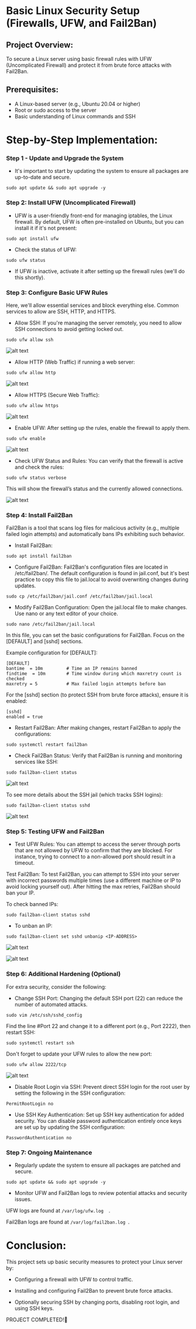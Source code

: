 
# Basic Linux Security Setup (Firewalls, UFW, and Fail2Ban)

## Project Overview:

To secure a Linux server using basic firewall rules with UFW (Uncomplicated Firewall) and protect it from brute force attacks with Fail2Ban.

## Prerequisites:

* A Linux-based server (e.g., Ubuntu 20.04 or higher)
* Root or sudo access to the server
* Basic understanding of Linux commands and SSH

# Step-by-Step Implementation:

### Step 1 - Update and Upgrade the System

* It's important to start by updating the system to ensure all packages are up-to-date and secure.

```
sudo apt update && sudo apt upgrade -y
```

### Step 2: Install UFW (Uncomplicated Firewall)

* UFW is a user-friendly front-end for managing iptables, the Linux firewall. By default, UFW is often pre-installed on Ubuntu, but you can install it if it's not present:

```
sudo apt install ufw
```

* Check the status of UFW:

```
sudo ufw status
```

* If UFW is inactive, activate it after setting up the firewall rules (we'll do this shortly).

### Step 3: Configure Basic UFW Rules

Here, we'll allow essential services and block everything else. Common services to allow are SSH, HTTP, and HTTPS.

* Allow SSH: If you're managing the server remotely, you need to allow SSH connections to avoid getting locked out.

```
sudo ufw allow ssh
```

![alt text](Image/allow-ssh.png)

* Allow HTTP (Web Traffic) if running a web server:

```
sudo ufw allow http
```
![alt text](Image/allow-http.png)

* Allow HTTPS (Secure Web Traffic):

```
sudo ufw allow https
```

![alt text](Image/allow-https.png)

* Enable UFW: After setting up the rules, enable the firewall to apply them.

```
sudo ufw enable
```
![alt text](Image/ufw-enabled.png)


* Check UFW Status and Rules: You can verify that the firewall is active and check the rules:

```
sudo ufw status verbose
```

This will show the firewall’s status and the currently allowed connections.

![alt text](Image/ufw-status.png)

### Step 4: Install Fail2Ban

Fail2Ban is a tool that scans log files for malicious activity (e.g., multiple failed login attempts) and automatically bans IPs exhibiting such behavior.

* Install Fail2Ban:

```
sudo apt install fail2ban
```

* Configure Fail2Ban: Fail2Ban's configuration files are located in /etc/fail2ban/. The default configuration is found in jail.conf, but it's best practice to copy this file to jail.local to avoid overwriting changes during updates.

```
sudo cp /etc/fail2ban/jail.conf /etc/fail2ban/jail.local
```

* Modify Fail2Ban Configuration: Open the jail.local file to make changes. Use nano or any text editor of your choice.

```
sudo nano /etc/fail2ban/jail.local
```

In this file, you can set the basic configurations for Fail2Ban. Focus on the [DEFAULT] and [sshd] sections.

Example configuration for [DEFAULT]:

```
[DEFAULT]
bantime  = 10m         # Time an IP remains banned
findtime  = 10m        # Time window during which maxretry count is checked
maxretry = 5           # Max failed login attempts before ban
```

For the [sshd] section (to protect SSH from brute force attacks), ensure it is enabled:

```
[sshd]
enabled = true
```
* Restart Fail2Ban: After making changes, restart Fail2Ban to apply the configurations:

```
sudo systemctl restart fail2ban
```

* Check Fail2Ban Status: Verify that Fail2Ban is running and monitoring services like SSH:

```
sudo fail2ban-client status
```

![alt text](Image/fail2ban-clientststatus.png)


To see more details about the SSH jail (which tracks SSH logins):

```
sudo fail2ban-client status sshd
```

![alt text](Image/sudo-fail2bansshd.png)

### Step 5: Testing UFW and Fail2Ban

* Test UFW Rules: You can attempt to access the server through ports that are not allowed by UFW to confirm that they are blocked. For instance, trying to connect to a non-allowed port should result in a timeout.



Test Fail2Ban: To test Fail2Ban, you can attempt to SSH into your server with incorrect passwords multiple times (use a different machine or IP to avoid locking yourself out). After hitting the max retries, Fail2Ban should ban your IP.

To check banned IPs:

```
sudo fail2ban-client status sshd
```

* To unban an IP:

```
sudo fail2ban-client set sshd unbanip <IP-ADDRESS>
```

![alt text](Image/ban-unbanips1.png)

![alt text](Image/ban-unbanips2.png)


### Step 6: Additional Hardening (Optional)

For extra security, consider the following:

* Change SSH Port: Changing the default SSH port (22) can reduce the number of automated attacks.

```
sudo vim /etc/ssh/sshd_config
```

Find the line #Port 22 and change it to a different port (e.g., Port 2222), then restart SSH:

```
sudo systemctl restart ssh
```

Don't forget to update your UFW rules to allow the new port:

```
sudo ufw allow 2222/tcp
```

![alt text](Image/allow-2222tcp.png)


* Disable Root Login via SSH: Prevent direct SSH login for the root user by setting the following in the SSH configuration:

```
PermitRootLogin no
```

* Use SSH Key Authentication: Set up SSH key authentication for added security. You can disable password authentication entirely once keys are set up by updating the SSH configuration:

```
PasswordAuthentication no
```

### Step 7: Ongoing Maintenance

* Regularly update the system to ensure all packages are patched and secure.

```
sudo apt update && sudo apt upgrade -y
```

* Monitor UFW and Fail2Ban logs to review potential attacks and security issues.

UFW logs are found at ```/var/log/ufw.log 
                      ```.

Fail2Ban logs are found at ```/var/log/fail2ban.log
                           ```.

# Conclusion:

This project sets up basic security measures to protect your Linux server by:

* Configuring a firewall with UFW to control traffic.

* Installing and configuring Fail2Ban to prevent brute force attacks.

* Optionally securing SSH by changing ports, disabling root login, and using SSH keys.



PROJECT COMPLETED!🎉